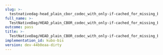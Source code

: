 ```yaml
---
slug: >-
  testnativedag-head_plain_cbor_codec_with_only-if-cached_for_missing_block_returns_http_412_precondition_failed
full_name: >-
  TestNativeDag/HEAD_plain_CBOR_codec_with_only-if-cached_for_missing_block_returns_HTTP_412_Precondition_Failed
outcome: pass
title: >-
  TestNativeDag/HEAD_plain_CBOR_codec_with_only-if-cached_for_missing_block_returns_HTTP_412_Precondition_Failed
implementation_id: kubo-bis
version: dev-44b0eaa-dirty
---
```


